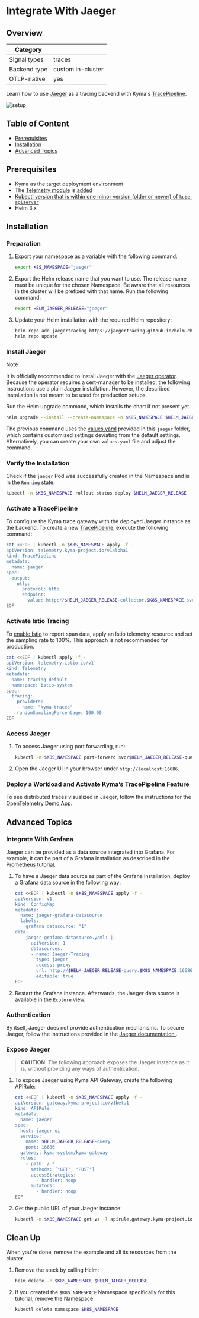 # Integrate With Jaeger

## Overview

| Category| |
| - | - |
| Signal types | traces |
| Backend type | custom in-cluster |
| OTLP-native | yes |

Learn how to use [Jaeger](https://github.com/jaegertracing/helm-charts/tree/main/charts/jaeger) as a tracing backend with Kyma's [TracePipeline](../../03-traces.md).

![setup](./../assets/jaeger.drawio.svg)

## Table of Content

- [Prerequisites](#prerequisites)
- [Installation](#installation)
- [Advanced Topics](#advanced-topics)

## Prerequisites

- Kyma as the target deployment environment
- The [Telemetry module](../../README.md) is [added](https://kyma-project.io/#/02-get-started/01-quick-install)
- [Kubectl version that is within one minor version (older or newer) of `kube-apiserver`](https://kubernetes.io/releases/version-skew-policy/#kubectl)
- Helm 3.x

## Installation

### Preparation

1. Export your namespace as a variable with the following command:

    ```bash
    export K8S_NAMESPACE="jaeger"
    ```

1. Export the Helm release name that you want to use. The release name must be unique for the chosen Namespace. Be aware that all resources in the cluster will be prefixed with that name. Run the following command:

    ```bash
    export HELM_JAEGER_RELEASE="jaeger"
    ```

1. Update your Helm installation with the required Helm repository:

    ```bash
    helm repo add jaegertracing https://jaegertracing.github.io/helm-charts
    helm repo update
    ```

### Install Jaeger

> [!NOTE]
> It is officially recommended to install Jaeger with the [Jaeger operator](https://github.com/jaegertracing/helm-charts/tree/main/charts/jaeger-operator). Because the operator requires a cert-manager to be installed, the following instructions use a plain Jaeger installation. However, the described installation is not meant to be used for production setups.

Run the Helm upgrade command, which installs the chart if not present yet.

```bash
helm upgrade --install --create-namespace -n $K8S_NAMESPACE $HELM_JAEGER_RELEASE jaegertracing/jaeger -f https://raw.githubusercontent.com/kyma-project/telemetry-manager/main/docs/user/integration/jaeger/values.yaml
```

The previous command uses the [values.yaml](https://raw.githubusercontent.com/kyma-project/telemetry-manager/main/docs/user/integration/jaeger/values.yaml) provided in this `jaeger` folder, which contains customized settings deviating from the default settings. Alternatively, you can create your own `values.yaml` file and adjust the command.

### Verify the Installation

Check if the `jaeger` Pod was successfully created in the Namespace and is in the `Running` state:

```bash
kubectl -n $K8S_NAMESPACE rollout status deploy $HELM_JAEGER_RELEASE
```

### Activate a TracePipeline

To configure the Kyma trace gateway with the deployed Jaeger instance as the backend. To create a new [TracePipeline](../../03-traces.md), execute the following command:

```bash
cat <<EOF | kubectl -n $K8S_NAMESPACE apply -f -
apiVersion: telemetry.kyma-project.io/v1alpha1
kind: TracePipeline
metadata:
  name: jaeger
spec:
  output:
    otlp:
      protocol: http
      endpoint:
        value: http://$HELM_JAEGER_RELEASE-collector.$K8S_NAMESPACE.svc.cluster.local:4318
EOF
```
  
### Activate Istio Tracing

To [enable Istio](../../03-traces.md#2-enable-istio-tracing) to report span data, apply an Istio telemetry resource and set the sampling rate to 100%. This approach is not recommended for production.

```bash
cat <<EOF | kubectl apply -f -
apiVersion: telemetry.istio.io/v1
kind: Telemetry
metadata:
  name: tracing-default
  namespace: istio-system
spec:
  tracing:
  - providers:
    - name: "kyma-traces"
    randomSamplingPercentage: 100.00
EOF
```

### Access Jaeger

1. To access Jaeger using port forwarding, run:

   ```bash
   kubectl -n $K8S_NAMESPACE port-forward svc/$HELM_JAEGER_RELEASE-query 16686
   ```

2. Open the Jaeger UI in your browser under `http://localhost:16686`.

### Deploy a Workload and Activate Kyma’s TracePipeline Feature

To see distributed traces visualized in Jaeger, follow the instructions for the [OpenTelemetry Demo App](../opentelemetry-demo/README.md).

## Advanced Topics

### Integrate With Grafana

Jaeger can be provided as a data source integrated into Grafana. For example, it can be part of a Grafana installation as described in the [Prometheus tutorial](https://github.com/kyma-project/examples/tree/main/prometheus).

1. To have a Jaeger data source as part of the Grafana installation, deploy a Grafana data source in the following way:

    ```bash
    cat <<EOF | kubectl -n $K8S_NAMESPACE apply -f -
    apiVersion: v1
    kind: ConfigMap
    metadata:
      name: jaeger-grafana-datasource
      labels:
        grafana_datasource: "1"
    data:
        jaeger-grafana-datasource.yaml: |-
          apiVersion: 1
          datasources:
          - name: Jaeger-Tracing
            type: jaeger
            access: proxy
            url: http://$HELM_JAEGER_RELEASE-query.$K8S_NAMESPACE:16686
            editable: true
    EOF
    ```

2. Restart the Grafana instance. Afterwards, the Jaeger data source is available in the `Explore` view.

### Authentication

By itself, Jaeger does not provide authentication mechanisms. To secure Jaeger, follow the instructions provided in the [Jaeger documentation
](https://www.jaegertracing.io/docs/latest/security/#browser-to-ui).

### Expose Jaeger

>**CAUTION**: The following approach exposes the Jaeger instance as it is, without providing any ways of authentication.

1. To expose Jaeger using Kyma API Gateway, create the following APIRule:

    ```bash
    cat <<EOF | kubectl -n $K8S_NAMESPACE apply -f -
    apiVersion: gateway.kyma-project.io/v1beta1
    kind: APIRule
    metadata:
      name: jaeger
    spec:
      host: jaeger-ui
      service:
        name: $HELM_JAEGER_RELEASE-query
        port: 16686
      gateway: kyma-system/kyma-gateway
      rules:
        - path: /.*
          methods: ["GET", "POST"]
          accessStrategies:
            - handler: noop
          mutators:
            - handler: noop
    EOF
    ```

2. Get the public URL of your Jaeger instance:

    ```bash
    kubectl -n $K8S_NAMESPACE get vs -l apirule.gateway.kyma-project.io/v1beta1=jaeger.$K8S_NAMESPACE -ojsonpath='{.items[*].spec.hosts[*]}'
    ```

## Clean Up

When you're done, remove the example and all its resources from the cluster.

1. Remove the stack by calling Helm:

    ```bash
    helm delete -n $K8S_NAMESPACE $HELM_JAEGER_RELEASE
    ```

2. If you created the `$K8S_NAMESPACE` Namespace specifically for this tutorial, remove the Namespace:

    ```bash
    kubectl delete namespace $K8S_NAMESPACE
    ```

